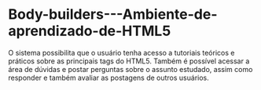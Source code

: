 # Body-builders---Ambiente-de-aprendizado-de-HTML5

O sistema possibilita que o usuário tenha acesso a tutoriais teóricos e práticos sobre as principais tags do HTML5. Também é possível acessar a área de dúvidas e postar perguntas sobre o assunto estudado, assim como responder e também avaliar as postagens de outros usuários.

